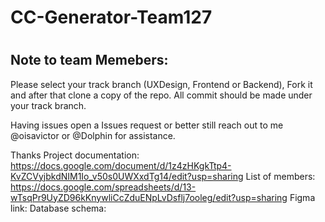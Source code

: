# CC-Generator-Team127
#
## Note to team Memebers:
Please select your track branch (UXDesign, Frontend or Backend), Fork it and after that clone a copy of the repo. All commit should be made under your track branch.

Having issues open a Issues request or better still reach out to me @oisavictor or @Dolphin for assistance.

Thanks
Project documentation: https://docs.google.com/document/d/1z4zHKgkTtp4-KvZCVyjbkdNIM1Io_v50s0UWXxdTg14/edit?usp=sharing
List of members: https://docs.google.com/spreadsheets/d/13-wTsqPr9UyZD96kKnywliCcZduENpLvDsflj7ooleg/edit?usp=sharing
Figma link:
Database schema:
